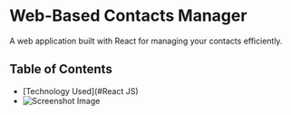 # Web-Based Contacts Manager

A web application built with React for managing your contacts efficiently.

## Table of Contents

- [Technology Used](#React JS)
- ![Screenshot Image](Screenshots/cc7.png)
